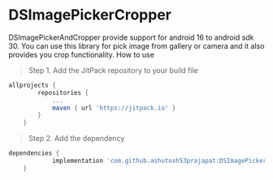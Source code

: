 # DSImagePickerCropper
DSImagePickerAndCropper provide support for android 16 to android sdk 30. You can use this library for pick image from gallery or camera and it also provides you crop functionality.
How to use

> Step 1. Add the JitPack repository to your build file
```gradle
allprojects {
		repositories {
			...
			maven { url 'https://jitpack.io' }
		}
	}
  ```
> Step 2. Add the dependency
```gradle
dependencies {
	        implementation 'com.github.ashutosh53prajapat:DSImagePickerAndCropper:Tag'
	}
```
